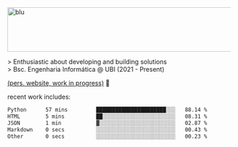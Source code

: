 
<img width="1415" height="100" alt="blu" src="https://github.com/rdsilva01/rdsilva01/assets/101207588/deb060e5-d035-4f09-b511-e3f50605b207">

\> Enthusiastic about developing and building solutions <br>
\> Bsc. Engenharia Informática @ UBI (2021 - Present)

<a href="https://rdsilva01.github.io/">(pers. website, work in progress)</a> 🏁

<!-- ![](https://komarev.com/ghpvc/?username=rdsilva01) -->

recent work includes:
<!--START_SECTION:waka-->

```txt
Python      57 mins         ██████████████████████░░░   88.14 %
HTML        5 mins          ██░░░░░░░░░░░░░░░░░░░░░░░   08.31 %
JSON        1 min           ▓░░░░░░░░░░░░░░░░░░░░░░░░   02.87 %
Markdown    0 secs          ░░░░░░░░░░░░░░░░░░░░░░░░░   00.43 %
Other       0 secs          ░░░░░░░░░░░░░░░░░░░░░░░░░   00.23 %
```

<!--END_SECTION:waka-->

